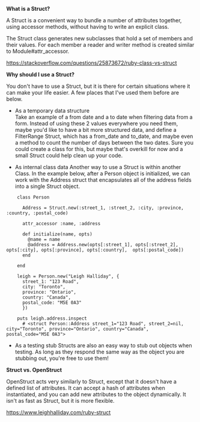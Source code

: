 **What is a Struct?**

A Struct is a convenient way to bundle a number of attributes together, using accessor methods, without having to write an explicit class.

The Struct class generates new subclasses that hold a set of members and their values. For each member a reader and writer method is created similar to Module#attr_accessor.

https://stackoverflow.com/questions/25873672/ruby-class-vs-struct

**Why should I use a Struct?**

You don't have to use a Struct, but it is there for certain situations where it can make your life easier. A few places that I've used them before are below.

* As a temporary data structure  
Take an example of a from date and a to date when filtering data from a form. Instead of using these 2 values everywhere you need them, maybe you'd like to have a bit more structured data, and define a FilterRange Struct, which has a from_date and to_date, and maybe even a method to count the number of days between the two dates. Sure you could create a class for this, but maybe that's overkill for now and a small Struct could help clean up your code.

* As internal class data
Another way to use a Struct is within another Class. In the example below, after a Person object is initialized, we can work with the Address struct that encapsulates all of the address fields into a single Struct object.

```
    class Person

      Address = Struct.new(:street_1, :street_2, :city, :province, :country, :postal_code)

      attr_accessor :name, :address

      def initialize(name, opts)
        @name = name
        @address = Address.new(opts[:street_1], opts[:street_2], opts[:city], opts[:province], opts[:country],  opts[:postal_code])
      end

    end

    leigh = Person.new("Leigh Halliday", {
      street_1: "123 Road",
      city: "Toronto",
      province: "Ontario",
      country: "Canada",
      postal_code: "M5E 0A3"
      })

    puts leigh.address.inspect
      # <struct Person::Address street_1="123 Road", street_2=nil, city="Toronto", province="Ontario", country="Canada",  postal_code="M5E 0A3">
```

* As a testing stub
Structs are also an easy way to stub out objects when testing. As long as they respond the same way as the object you are stubbing out, you're free to use them!

**Struct vs. OpenStruct**

OpenStruct acts very similarly to Struct, except that it doesn't have a defined list of attributes. It can accept a hash of attributes when instantiated, and you can add new attributes to the object dynamically. It isn't as fast as Struct, but it is more flexible.

https://www.leighhalliday.com/ruby-struct
